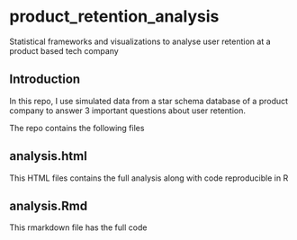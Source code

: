 # product_retention_analysis

Statistical frameworks and visualizations to analyse user retention at a product based tech company

## Introduction

  In this repo, I use simulated data from a star schema database of a product company to answer 3 important questions about user retention.

The repo contains the following files

## analysis.html

This HTML files contains the full analysis along with code reproducible in R 

## analysis.Rmd

This rmarkdown file has the full code
